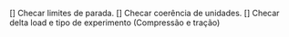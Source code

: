 [] Checar limites de parada.
[] Checar coerência de unidades.
[] Checar delta load e tipo de experimento (Compressão e tração)

